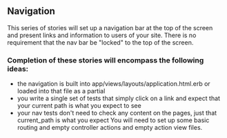 ## Navigation
This series of stories will set up a navigation bar at the top of the screen
and present links and information to users of your site.
There is no requirement that the nav bar be "locked" to the top of the screen.
### Completion of these stories will encompass the following ideas:
- the navigation is built into app/views/layouts/application.html.erb or loaded into that file as a partial
- you write a single set of tests that simply click on a link and expect that your current path is what you expect to see
- your nav tests don't need to check any content on the pages, just that current_path is what you expect
You will need to set up some basic routing and empty controller actions and empty action view files.